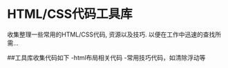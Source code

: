 # HTML/CSS代码工具库
收集整理一些常用的HTML/CSS代码, 资源以及技巧. 以便在工作中迅速的查找所需...

##工具库收集代码如下
-html布局相关代码
-常用技巧代码，如清除浮动等
